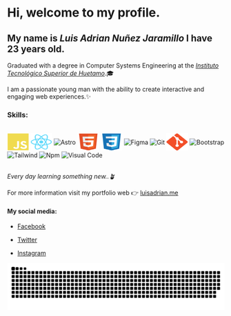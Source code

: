 # Hi, welcome to my profile.

## My name is _Luis Adrian Nuñez Jaramillo_ I have 23 years old.

Graduated with a degree in Computer Systems Engineering at the [_Instituto Tecnológico Superior de Huetamo_](https://huetamo.tecnm.mx/).🎓

I am a passionate young man with the ability to create interactive and engaging web experiences.✨

<h3>Skills:</h3>
<div style='display: inline_block'>
  <br>
  <img align="center" alt="Javascript" height="40" width="50" src="https://raw.githubusercontent.com/devicons/devicon/master/icons/javascript/javascript-plain.svg">
  <img align="center" alt="React" height="40" width="50" src="https://raw.githubusercontent.com/devicons/devicon/master/icons/react/react-original.svg">
  <img align="center" alt="Astro" height="40" width="50" src="https://img.jsdelivr.com/github.com/withastro.png">
  <img align="center" alt="HTML" height="40" width="50" src="https://raw.githubusercontent.com/devicons/devicon/master/icons/html5/html5-original.svg">
  <img align="center" alt="CSS" height="40" width="50" src="https://raw.githubusercontent.com/devicons/devicon/master/icons/css3/css3-original.svg">
  <img align="center" alt="Figma" height="40" width="50" src="https://logodownload.org/wp-content/uploads/2022/12/figma-logo-0.png">
  <img align="center" alt="Git" height="40" width="50" src="https://cdn.jsdelivr.net/gh/devicons/devicon/icons/github/github-original-wordmark.svg">
  <img align="center" alt="Git" height="40" width="50" src="https://raw.githubusercontent.com/devicons/devicon/master/icons/git/git-original.svg">
  <img align="center" alt="Bootstrap" height="40" width="50" src="https://cdn.jsdelivr.net/gh/devicons/devicon/icons/bootstrap/bootstrap-original.svg">
  <img align="center" alt="Tailwind" height="40" width="50" src="https://img.jsdelivr.com/github.com/tailwindlabs.png">
  <img align="center" alt="Npm" height="40" width="50" src="https://cdn.jsdelivr.net/gh/devicons/devicon/icons/npm/npm-original-wordmark.svg">
  <img align="center" alt="Visual Code" height="40" width="50" src="https://cdn.jsdelivr.net/gh/devicons/devicon/icons/vscode/vscode-original.svg">
</div>
  <br>
  
_Every day learning something new..🪴_

For more information visit my portfolio web 👉 [luisadrian.me](https://luisadrian.me)

#### My social media:

- [Facebook](https://www.facebook.com/luisadrian.nunezjara)

- [Twitter](https://twitter.com/LuisAdrianNuez?t=LGtN8Y_iq9YpiaTIVvOgBQ&s=09)

- [Instagram](https://instagram.com/luizackjs?igshid=ZDdkNTZiNTM=)

![Snake animation](https://github.com/luisadriannu/snake/blob/main/snake.svg)

